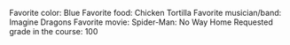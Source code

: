 Favorite color: Blue
Favorite food: Chicken Tortilla
Favorite musician/band: Imagine Dragons 
Favorite movie: Spider-Man: No Way Home
Requested grade in the course: 100
